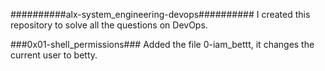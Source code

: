 ##########alx-system_engineering-devops##########
I created this repository to solve all the questions on DevOps.

###0x01-shell_permissions###
Added the file 0-iam_bettt, it changes the current user to betty.
